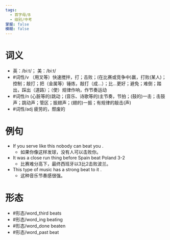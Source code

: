 ```yaml
---
tags:
  - 首字母/B
  - 级别/中考
掌握: false
模糊: false
---
```

# 词义
- 英：/biːt/； 美：/biːt/
- #词性/v  （用叉等）快速搅拌，打；击败；(在比赛或竞争中)赢，打败(某人)；控制；敲打；把（金属等）锤炼，敲打（成…）；比…更好；避免；难倒；踏出，踩出（道路）；（使）规律作响，作节奏运动
- #词性/n  (心脏等的)跳动；(音乐、诗歌等的)主节奏，节拍；(鼓的)一击；击鼓声；跳动声；管区；振翅声；(翅的)一振；有规律的敲击(声)
- #词性/adj  疲劳的，颓废的
# 例句
- If you serve like this nobody can beat you .
	- 如果你像这样发球，没有人可以击败你。
- It was a close run thing before Spain beat Poland 3-2
	- 比赛难分高下，最终西班牙以3比2击败波兰。
- This type of music has a strong beat to it .
	- 这种音乐节奏感很强。
# 形态
- #形态/word_third beats
- #形态/word_ing beating
- #形态/word_done beaten
- #形态/word_past beat
